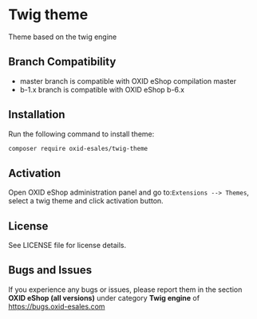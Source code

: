 # Twig theme
Theme based on the twig engine

## Branch Compatibility

* master branch is compatible with OXID eShop compilation master
* b-1.x branch is compatible with OXID eShop b-6.x

## Installation

Run the following command to install theme:

```bash
composer require oxid-esales/twig-theme
```

## Activation

Open OXID eShop administration panel and go to:`Extensions --> Themes`,
select a twig theme and click activation button.

## License

See LICENSE file for license details.

## Bugs and Issues

If you experience any bugs or issues, please report them in the section **OXID eShop (all versions)** under category **Twig engine** of https://bugs.oxid-esales.com

